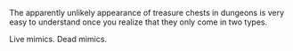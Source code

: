 The apparently unlikely appearance of treasure chests in dungeons is very easy to understand once you realize that they only come in two types.

Live mimics.
Dead mimics.